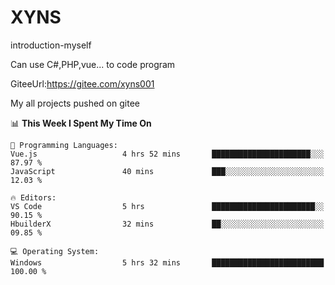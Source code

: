 # XYNS
introduction-myself

Can use C#,PHP,vue... to code program

GiteeUrl:https://gitee.com/xyns001

My all projects pushed on gitee

<!--START_SECTION:waka-->
📊 **This Week I Spent My Time On** 

```text
💬 Programming Languages: 
Vue.js                   4 hrs 52 mins       ██████████████████████░░░   87.97 % 
JavaScript               40 mins             ███░░░░░░░░░░░░░░░░░░░░░░   12.03 % 

🔥 Editors: 
VS Code                  5 hrs               ███████████████████████░░   90.15 % 
HbuilderX                32 mins             ██░░░░░░░░░░░░░░░░░░░░░░░   09.85 % 

💻 Operating System: 
Windows                  5 hrs 32 mins       █████████████████████████   100.00 % 
```


<!--END_SECTION:waka-->
